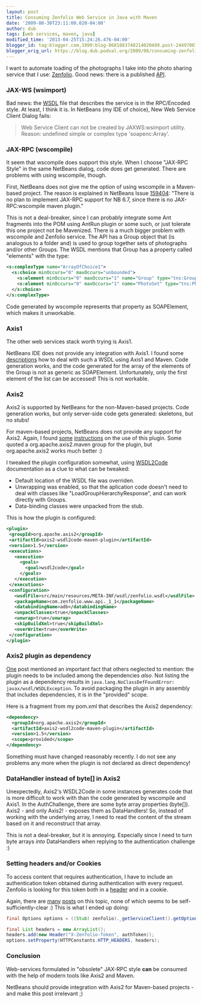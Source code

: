 ```yaml
---
layout: post
title: Consuming Zenfolio Web Service in Java with Maven
date: '2009-08-30T23:11:00.020-04:00'
author: dub
tags: [web services, maven, java]
modified_time: '2013-04-25T15:24:26.476-04:00'
blogger_id: tag:blogger.com,1999:blog-8681083740214020499.post-2449706731507148845
blogger_orig_url: https://blog.dub.podval.org/2009/08/consuming-zenfolio.html
---
```


I want to automate loading of the photographs I take into the photo sharing service that I use: [Zenfolio](http://www.zenfolio.com/).
Good news: there is a published [API](http://www.zenfolio.com/zf/tools/api.aspx).
 
### JAX-WS (wsimport) ###

Bad news: the [WSDL](ttp://www.zenfolio.com/api/1.1/zfapi.asmx?wsdl) file that describes the service is in the
RPC/Encoded style. At least, I think it is. In NetBeans (my IDE of choice), New Web Service Client Dialog fails:
> Web Service Client can not be created by JAXWS:wsimport utility.
> Reason: undefined simple or complex type 'soapenc:Array'.

### JAX-RPC (wscompile) ###

It seem that wscompile does support this style. When I choose "JAX-RPC Style" in the same NetBeans dialog,
code does get generated. There are problems with using wscompile, though.

First, NetBeans does not give me the option of using wscompile in a Maven-based project.
The reason is explained in  NetBeans Issue [159404](http://www.netbeans.org/issues/show_bug.cgi?id=159404): "There is
no plan to implement JAX-RPC support for NB 6.7, since there is no JAX-RPC:wscompile maven plugin."
 
This is not a deal-breaker, since I can probably integrate some Ant fragments into the POM using AntRun plugin or some
such, or just tolerate this one project not be Mavenized. There is a much bigger problem with wscompile and Zenfolio
service. The API has a Group object that (is analogous to a folder and) is used to group together sets of photographs
and/or other Groups. The WSDL mentions that Group has a property called "elements" with the type:
```xml
<s:complexType name="ArrayOfChoice1">
  <s:choice minOccurs="0" maxOccurs="unbounded">
    <s:element minOccurs="0" maxOccurs="1" name="Group" type="tns:Group" />
    <s:element minOccurs="0" maxOccurs="1" name="PhotoSet" type="tns:PhotoSet" />
  </s:choice>
</s:complexType>
```

Code generated by wscompile represents that property as SOAPElement, which makes it unworkable.

### Axis1 ###

The other web services stack worth trying is Axis1.

NetBeans IDE does not provide any integration with Axis1.
I found some [descriptions](http://www.ryandelaplante.com/2009/03/jax-rpc-client-with-maven2.html) how to deal with such
a WSDL using Axis1 and Maven. Code generation works, and the code generated for the array of the elements of the Group
is not as generic as SOAPElement. Unfortunately, only the first element of the list can be accessed! This is not workable.

### Axis2 ###

Axis2 is supported by NetBeans for the non-Maven-based projects. Code generation works, but only server-side code gets
generated: skeletons, but no stubs!

For maven-based projects, NetBeans does not provide any support for Axis2.
Again, I found [some](http://www.jroller.com/gmazza/entry/soap_client_with_axis2)
[instructions](http://www.jroller.com/cdaniluk/entry/maven_and_axis2) on the use of this plugin.
Some quoted a org.apache.axis2.maven group for the plugin, but org.apache.axis2 works much better :)

I tweaked the plugin configuration somewhat, using
[WSDL2Code](http://ws.apache.org/axis2/tools/1_4_1/maven-plugins/maven-wsdl2code-plugin.html) documentation as a clue
to what can be tweaked:
- Default location of the WSDL file was overriden.
- Unwrapping was enabled, so that the aplication code doesn't need to deal with classes like
  "LoadGroupHierarchyResponse", and can work directly with Groups.
- Data-binding classes were unpacked from the stub.

This is how the plugin is configured:
```xml
<plugin>
 <groupId>org.apache.axis2</groupId> 
 <artifactId>axis2-wsdl2code-maven-plugin</artifactId>
 <version>1.5</version>
 <executions>
   <execution>
     <goals>
       <goal>wsdl2code</goal>
     </goals>
   </execution>
 </executions>
 <configuration>
   <wsdlFile>src/main/resources/META-INF/wsdl/zenfolio.wsdl</wsdlFile>
   <packageName>com.zenfolio.www.api._1_1</packageName>
   <databindingName>adb</databindingName>
   <unpackClasses>true</unpackClasses>
   <unwrap>true</unwrap>
   <skipBuildXml>true</skipBuildXml>
   <overWrite>true</overWrite>
 </configuration>
</plugin>
```

### Axis2 plugin as dependency ###

[One](https://issues.apache.org/jira/browse/AXIS2-3190?focusedCommentId=12533183&amp;page=com.atlassian.jira.plugin.system.issuetabpanels%3Acomment-tabpanel#action_12533183)
post mentioned an important fact that others neglected to mention: the plugin needs to be included among the
dependencies *also*. Not listing the plugin as a dependency results in
`java.lang.NoClassDefFoundError: javax/wsdl/WSDLException`.
To avoid packaging the plugin in any assembly that includes dependencies, it is in the "provided" scope.

Here is a fragment from my pom.xml that describes the Axis2 dependency:
```xml
<dependency>
  <groupId>org.apache.axis2</groupId>
  <artifactId>axis2-wsdl2code-maven-plugin</artifactId>
  <version>1.5</version>
  <scope>provided</scope>
</dependency>
```

Something must have changed reasonably recently. I do not see any problems any more when the plugin is not declared as
direct dependency!

### DataHandler instead of byte[] in Axis2 ###

Unexpectedly, Axis2's WSDL2Code in some instances generates code that is more difficult to work with than the code
generated by wscompile and Axis1. In the AuthChallenge, there are some byte array properties (byte[]).
Axis2 - and only Axis2! - exposes them as DataHandlers! So, instead of working with the underlying array,
I need to read the content of the stream based on it and reconstruct that array.

This is not a deal-breaker, but it is annoying. Especially since I need to turn byte arrays *into* DataHandlers when
replying to the authentication challenge :)

### Setting headers and/or Cookies ###

To access content that requires authentication, I have to include an authentication token obtained during authentication
with every request. Zenfolio is looking for this token both in a
[header](http://http//www.zenfolio.com/zf/help/?topic=api/guide/auth/auth) and in a cookie.

Again, there are [many](http://www.keith-chapman.org/2008/10/axis2-setting-custom-http-headers-on.html)
[posts](http://wso2.org/library/3316) on this topic, none of which seems to be self-sufficiently-clear :)
This is what I ended up doing:
```java
final Options options = ((Stub) zenfolio)._getServiceClient().getOptions();

final List headers = new ArrayList();
headers.add(new Header("X-Zenfolio-Token", authToken));
options.setProperty(HTTPConstants.HTTP_HEADERS, headers);
```

### Conclusion ###

Web-services formulated in "obsolete" JAX-RPC style **can** be consumed with the help of modern tools like Axis2 and Maven.

NetBeans should provide integration with Axis2 for Maven-based projects - and make this post irrelevant ;)
